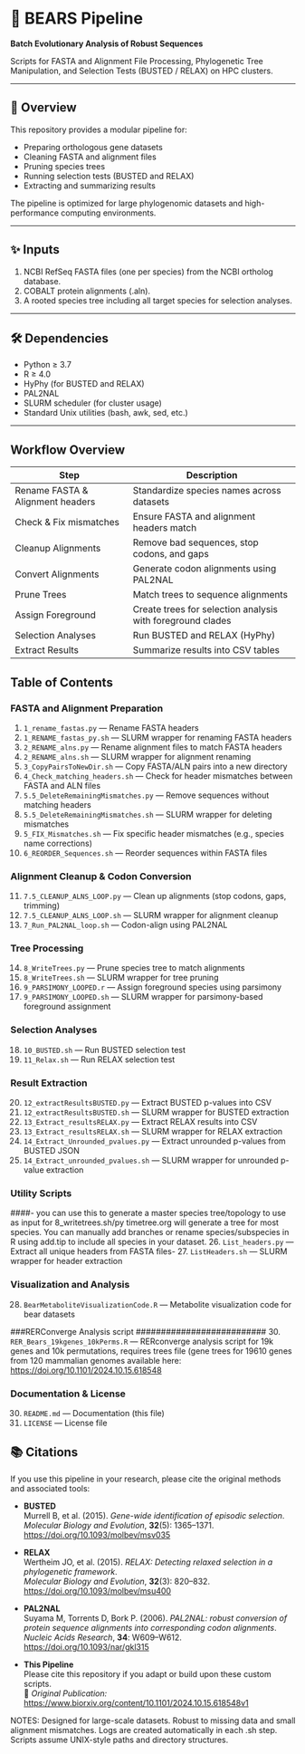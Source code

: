 # 🐻 BEARS Pipeline  
**Batch Evolutionary Analysis of Robust Sequences**

Scripts for FASTA and Alignment File Processing, Phylogenetic Tree Manipulation, and Selection Tests (BUSTED / RELAX) on HPC clusters.

---

## 📖 Overview

This repository provides a modular pipeline for:
- Preparing orthologous gene datasets
- Cleaning FASTA and alignment files
- Pruning species trees
- Running selection tests (BUSTED and RELAX)
- Extracting and summarizing results

The pipeline is optimized for large phylogenomic datasets and high-performance computing environments.

---

## ✨ Inputs

1. NCBI RefSeq FASTA files (one per species) from the NCBI ortholog database.
2. COBALT protein alignments (.aln).
3. A rooted species tree including all target species for selection analyses.

---

## 🛠️ Dependencies

- Python ≥ 3.7  
- R ≥ 4.0  
- HyPhy (for BUSTED and RELAX)
- PAL2NAL  
- SLURM scheduler (for cluster usage)  
- Standard Unix utilities (bash, awk, sed, etc.)

---

## Workflow Overview

| Step | Description |
|------|-------------|
| Rename FASTA & Alignment headers | Standardize species names across datasets |
| Check & Fix mismatches | Ensure FASTA and alignment headers match |
| Cleanup Alignments | Remove bad sequences, stop codons, and gaps |
| Convert Alignments | Generate codon alignments using PAL2NAL |
| Prune Trees | Match trees to sequence alignments |
| Assign Foreground | Create trees for selection analysis with foreground clades |
| Selection Analyses | Run BUSTED and RELAX (HyPhy) |
| Extract Results | Summarize results into CSV tables |



## Table of Contents

### FASTA and Alignment Preparation
1. `1_rename_fastas.py` — Rename FASTA headers
2. `1_RENAME_fastas_py.sh` — SLURM wrapper for renaming FASTA headers
3. `2_RENAME_alns.py` — Rename alignment files to match FASTA headers
4. `2_RENAME_alns.sh` — SLURM wrapper for alignment renaming
5. `3_CopyPairsToNewDir.sh` — Copy FASTA/ALN pairs into a new directory
6. `4_Check_matching_headers.sh` — Check for header mismatches between FASTA and ALN files
7. `5.5_DeleteRemainingMismatches.py` — Remove sequences without matching headers
8. `5.5_DeleteRemainingMismatches.sh` — SLURM wrapper for deleting mismatches
9. `5_FIX_Mismatches.sh` — Fix specific header mismatches (e.g., species name corrections)
10. `6_REORDER_Sequences.sh` — Reorder sequences within FASTA files

### Alignment Cleanup & Codon Conversion
11. `7.5_CLEANUP_ALNS_LOOP.py` — Clean up alignments (stop codons, gaps, trimming)
12. `7.5_CLEANUP_ALNS_LOOP.sh` — SLURM wrapper for alignment cleanup
13. `7_Run_PAL2NAL_loop.sh` — Codon-align using PAL2NAL

### Tree Processing
14. `8_WriteTrees.py` — Prune species tree to match alignments
15. `8_WriteTrees.sh` — SLURM wrapper for tree pruning
16. `9_PARSIMONY_LOOPED.r` — Assign foreground species using parsimony
17. `9_PARSIMONY_LOOPED.sh` — SLURM wrapper for parsimony-based foreground assignment

### Selection Analyses
18. `10_BUSTED.sh` — Run BUSTED selection test
19. `11_Relax.sh` — Run RELAX selection test

### Result Extraction
20. `12_extractResultsBUSTED.py` — Extract BUSTED p-values into CSV
21. `12_extractResultsBUSTED.sh` — SLURM wrapper for BUSTED extraction
22. `13_Extract_resultsRELAX.py` — Extract RELAX results into CSV
23. `13_Extract_resultsRELAX.sh` — SLURM wrapper for RELAX extraction
24. `14_Extract_Unrounded_pvalues.py` — Extract unrounded p-values from BUSTED JSON
25. `14_Extract_unrounded_pvalues.sh` — SLURM wrapper for unrounded p-value extraction

### Utility Scripts
####- you can use this to generate a master species tree/topology to use as input for 8_writetrees.sh/py timetree.org will generate a tree for most species. You can manually add branches or rename species/subspecies in R using add.tip to include all species in your dataset. 
26. `List_headers.py` — Extract all unique headers from FASTA files-
27. `ListHeaders.sh` — SLURM wrapper for header extraction

### Visualization and Analysis
28. `BearMetaboliteVisualizationCode.R` — Metabolite visualization code for bear datasets

###RERConverge Analysis script ##########################
30. `RER_Bears_19kgenes_10kPerms.R` — RERconverge analysis script for 19k genes and 10k permutations, requires trees file (gene trees for 19610 genes from 120 mammalian genomes available here: https://doi.org/10.1101/2024.10.15.618548

### Documentation & License
30. `README.md` — Documentation (this file)
31. `LICENSE` — License file



## 📚 Citations

If you use this pipeline in your research, please cite the original methods and associated tools:

- **BUSTED**  
  Murrell B, et al. (2015). *Gene-wide identification of episodic selection*.  
  *Molecular Biology and Evolution*, **32**(5): 1365–1371.  
  https://doi.org/10.1093/molbev/msv035

- **RELAX**  
  Wertheim JO, et al. (2015). *RELAX: Detecting relaxed selection in a phylogenetic framework*.  
  *Molecular Biology and Evolution*, **32**(3): 820–832.  
  https://doi.org/10.1093/molbev/msu400

- **PAL2NAL**  
  Suyama M, Torrents D, Bork P. (2006). *PAL2NAL: robust conversion of protein sequence alignments into corresponding codon alignments*.  
  *Nucleic Acids Research*, **34**: W609–W612.  
  https://doi.org/10.1093/nar/gkl315

- **This Pipeline**  
  Please cite this repository if you adapt or build upon these custom scripts.  
  📄 *Original Publication:*  
  https://www.biorxiv.org/content/10.1101/2024.10.15.618548v1


NOTES: 
Designed for large-scale datasets.
Robust to missing data and small alignment mismatches.
Logs are created automatically in each .sh step.
Scripts assume UNIX-style paths and directory structures.


